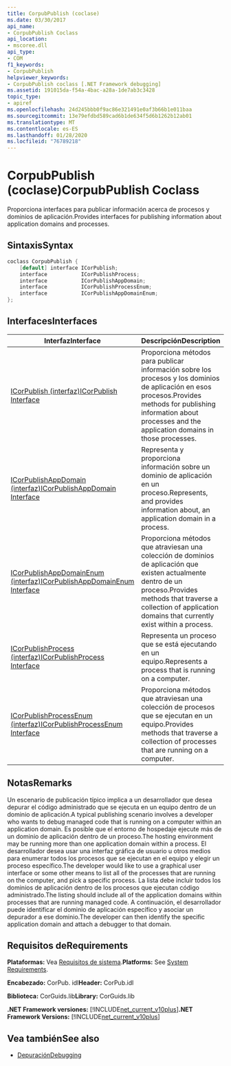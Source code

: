 ```yaml
---
title: CorpubPublish (coclase)
ms.date: 03/30/2017
api_name:
- CorpubPublish Coclass
api_location:
- mscoree.dll
api_type:
- COM
f1_keywords:
- CorpubPublish
helpviewer_keywords:
- CorpubPublish coclass [.NET Framework debugging]
ms.assetid: 191015da-f54a-4bac-a28a-1de7ab3c3428
topic_type:
- apiref
ms.openlocfilehash: 24d245bbb0f9ac86e321491e0af3b66b1e011baa
ms.sourcegitcommit: 13e79efdbd589cad6b1de634f5d6b1262b12ab01
ms.translationtype: MT
ms.contentlocale: es-ES
ms.lasthandoff: 01/28/2020
ms.locfileid: "76789218"
---
```

# <a name="corpubpublish-coclass"></a><span data-ttu-id="06422-102">CorpubPublish (coclase)</span><span class="sxs-lookup"><span data-stu-id="06422-102">CorpubPublish Coclass</span></span>
<span data-ttu-id="06422-103">Proporciona interfaces para publicar información acerca de procesos y dominios de aplicación.</span><span class="sxs-lookup"><span data-stu-id="06422-103">Provides interfaces for publishing information about application domains and processes.</span></span>  
  
## <a name="syntax"></a><span data-ttu-id="06422-104">Sintaxis</span><span class="sxs-lookup"><span data-stu-id="06422-104">Syntax</span></span>  
  
```cpp  
coclass CorpubPublish {  
    [default] interface ICorPublish;  
    interface           ICorPublishProcess;  
    interface           ICorPublishAppDomain;  
    interface           ICorPublishProcessEnum;  
    interface           ICorPublishAppDomainEnum;  
};  
```  
  
## <a name="interfaces"></a><span data-ttu-id="06422-105">Interfaces</span><span class="sxs-lookup"><span data-stu-id="06422-105">Interfaces</span></span>  
  
|<span data-ttu-id="06422-106">Interfaz</span><span class="sxs-lookup"><span data-stu-id="06422-106">Interface</span></span>|<span data-ttu-id="06422-107">Descripción</span><span class="sxs-lookup"><span data-stu-id="06422-107">Description</span></span>|  
|---------------|-----------------|  
|[<span data-ttu-id="06422-108">ICorPublish (interfaz)</span><span class="sxs-lookup"><span data-stu-id="06422-108">ICorPublish Interface</span></span>](icorpublish-interface.md)|<span data-ttu-id="06422-109">Proporciona métodos para publicar información sobre los procesos y los dominios de aplicación en esos procesos.</span><span class="sxs-lookup"><span data-stu-id="06422-109">Provides methods for publishing information about processes and the application domains in those processes.</span></span>|  
|[<span data-ttu-id="06422-110">ICorPublishAppDomain (interfaz)</span><span class="sxs-lookup"><span data-stu-id="06422-110">ICorPublishAppDomain Interface</span></span>](icorpublishappdomain-interface.md)|<span data-ttu-id="06422-111">Representa y proporciona información sobre un dominio de aplicación en un proceso.</span><span class="sxs-lookup"><span data-stu-id="06422-111">Represents, and provides information about, an application domain in a process.</span></span>|  
|[<span data-ttu-id="06422-112">ICorPublishAppDomainEnum (interfaz)</span><span class="sxs-lookup"><span data-stu-id="06422-112">ICorPublishAppDomainEnum Interface</span></span>](icorpublishappdomainenum-interface.md)|<span data-ttu-id="06422-113">Proporciona métodos que atraviesan una colección de dominios de aplicación que existen actualmente dentro de un proceso.</span><span class="sxs-lookup"><span data-stu-id="06422-113">Provides methods that traverse a collection of application domains that currently exist within a process.</span></span>|  
|[<span data-ttu-id="06422-114">ICorPublishProcess (interfaz)</span><span class="sxs-lookup"><span data-stu-id="06422-114">ICorPublishProcess Interface</span></span>](icorpublishprocess-interface.md)|<span data-ttu-id="06422-115">Representa un proceso que se está ejecutando en un equipo.</span><span class="sxs-lookup"><span data-stu-id="06422-115">Represents a process that is running on a computer.</span></span>|  
|[<span data-ttu-id="06422-116">ICorPublishProcessEnum (interfaz)</span><span class="sxs-lookup"><span data-stu-id="06422-116">ICorPublishProcessEnum Interface</span></span>](icorpublishprocessenum-interface.md)|<span data-ttu-id="06422-117">Proporciona métodos que atraviesan una colección de procesos que se ejecutan en un equipo.</span><span class="sxs-lookup"><span data-stu-id="06422-117">Provides methods that traverse a collection of processes that are running on a computer.</span></span>|  
  
## <a name="remarks"></a><span data-ttu-id="06422-118">Notas</span><span class="sxs-lookup"><span data-stu-id="06422-118">Remarks</span></span>  
 <span data-ttu-id="06422-119">Un escenario de publicación típico implica a un desarrollador que desea depurar el código administrado que se ejecuta en un equipo dentro de un dominio de aplicación.</span><span class="sxs-lookup"><span data-stu-id="06422-119">A typical publishing scenario involves a developer who wants to debug managed code that is running on a computer within an application domain.</span></span> <span data-ttu-id="06422-120">Es posible que el entorno de hospedaje ejecute más de un dominio de aplicación dentro de un proceso.</span><span class="sxs-lookup"><span data-stu-id="06422-120">The hosting environment may be running more than one application domain within a process.</span></span> <span data-ttu-id="06422-121">El desarrollador desea usar una interfaz gráfica de usuario u otros medios para enumerar todos los procesos que se ejecutan en el equipo y elegir un proceso específico.</span><span class="sxs-lookup"><span data-stu-id="06422-121">The developer would like to use a graphical user interface or some other means to list all of the processes that are running on the computer, and pick a specific process.</span></span> <span data-ttu-id="06422-122">La lista debe incluir todos los dominios de aplicación dentro de los procesos que ejecutan código administrado.</span><span class="sxs-lookup"><span data-stu-id="06422-122">The listing should include all of the application domains within processes that are running managed code.</span></span> <span data-ttu-id="06422-123">A continuación, el desarrollador puede identificar el dominio de aplicación específico y asociar un depurador a ese dominio.</span><span class="sxs-lookup"><span data-stu-id="06422-123">The developer can then identify the specific application domain and attach a debugger to that domain.</span></span>  
  
## <a name="requirements"></a><span data-ttu-id="06422-124">Requisitos de</span><span class="sxs-lookup"><span data-stu-id="06422-124">Requirements</span></span>  
 <span data-ttu-id="06422-125">**Plataformas:** Vea [Requisitos de sistema](../../../../docs/framework/get-started/system-requirements.md).</span><span class="sxs-lookup"><span data-stu-id="06422-125">**Platforms:** See [System Requirements](../../../../docs/framework/get-started/system-requirements.md).</span></span>  
  
 <span data-ttu-id="06422-126">**Encabezado:** CorPub. idl</span><span class="sxs-lookup"><span data-stu-id="06422-126">**Header:** CorPub.idl</span></span>  
  
 <span data-ttu-id="06422-127">**Biblioteca:** CorGuids.lib</span><span class="sxs-lookup"><span data-stu-id="06422-127">**Library:** CorGuids.lib</span></span>  
  
 <span data-ttu-id="06422-128">**.NET Framework versiones:** [!INCLUDE[net_current_v10plus](../../../../includes/net-current-v10plus-md.md)]</span><span class="sxs-lookup"><span data-stu-id="06422-128">**.NET Framework Versions:**  [!INCLUDE[net_current_v10plus](../../../../includes/net-current-v10plus-md.md)]</span></span>  
  
## <a name="see-also"></a><span data-ttu-id="06422-129">Vea también</span><span class="sxs-lookup"><span data-stu-id="06422-129">See also</span></span>

- [<span data-ttu-id="06422-130">Depuración</span><span class="sxs-lookup"><span data-stu-id="06422-130">Debugging</span></span>](index.md)
